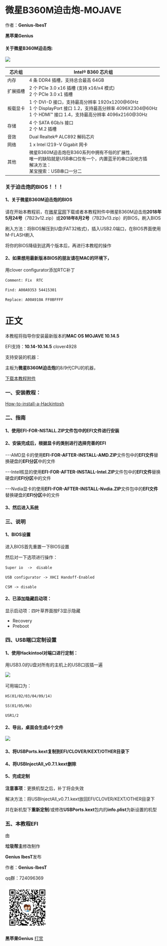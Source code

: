 # 微星B360M迫击炮-MOJAVE

作者：**Genius-lbesT**

**黑苹果Genius**

#### 关于微星B360M迫击炮:

![](https://github.com/Lubibest/MSI-B360M-MORTAR/blob/master/JPG/b360m-mortar-RGB.png)

| 芯片组   | Intel® B360 芯片组                                           |
| -------- | ------------------------------------------------------------ |
| 内存     | 4 条 DDR4 插槽，支持总合最高 64GB                            |
| 扩展插槽 | 2 个 PCIe 3.0 x16 插槽 (支持 x16/x4 模式) <br />2 个 PCIe 3.0 x1 插槽 |
| 板载显卡 | 1 个 DVI-D 接口，支持最高分辨率 1920x1200@60Hz <br />1 个 DisplayPort 接口 1.2，支持最高分辨率 4096X2304@60Hz <br />1 个 HDMI™ 接口 1.4，支持最高分辨率 4096x2160@30Hz |
| 存储     | 4 个 SATA 6Gb/s 接口 <br />2 个 M.2 插槽                     |
| 音效     | Dual Realtek® ALC892 解码芯片                                |
| 网络     | 1 x Intel I219-V Gigabit 网卡                                |
| 其他     | 微星B360M迫击炮在B360系列中拥有不俗的扩展性，<br />唯一的缺陷就是USB串口仅有一个，内置蓝牙的串口没地方插<br />解决方法：<br />某宝搜索：USB串口一分二 |



### 关于**迫击炮的BIOS**！！！

#### 1、关于微星B360M迫击炮的BIOS

请在开始本教程前，在[微星官网](https://cn.msi.com/Motherboard/support/B360M-MORTAR)下载或者本教程附件中微星B360M迫击炮**2018年5月24号**（7B23v12.zip）或**2018年8月2号**（7B23v13.zip）的BIOS，刷入BIOS

刷入方法：将BIOS解压到U盘(FAT32格式)，插入USB2.0端口，在BIOS界面使用M-FLASH刷入

将你的BIOS降级到这两个版本后，再进行本教程的操作

#### 2、如果想用最新版本BIOS的朋友请在MAC的环境下，

用clover configurator添加RTC补丁

`Comment: Fix  RTC`

`Find: A00A9353 54415301`

`Replace: A00A910A FF0BFFFF`



# 正文

本教程将指导你安装最新版本的**MAC OS MOJAVE 10.14.5**

EFI支持：**10.14-10.14.5**  clover4928

支持安装的机器：

主板为**微星B360M迫击炮**的8/9代CPU的机器，

[下载本教程附件](https://github.com/Lubibest/MSI-B360M-MORTAR/archive/master.zip)

### 一、安装教程：

[How-to-install-a-Hackintosh](https://github.com/Lubibest/How-to-install-a-Hackintosh)

### 二、指南

#### 1、使用**EFI-FOR-NSTALL.ZIP**文件包中的**EFI文件**进行安装

#### 2、安装完成后，根据显卡的类别进行选择完善的EFI

---AMD显卡的使用**EFI-FOR-AFTER-INSTALL-AMD.ZIP**文件包中的**EFI文件**替换硬盘的**EFI分区**中的文件

---Intel核显的使用**EFI-FOR-AFTER-INSTALL-Intel.ZIP**文件包中的**EFI文件**替换硬盘的**EFI分区**中的文件

---Nvdia显卡的使用**EFI-FOR-AFTER-INSTALL-Nvdia.ZIP**文件包中的**EFI文件**替换硬盘的**EFI分区**中的文件

#### 3、然后进入系统

### 三、说明

#### 1、BIOS设置

进入BIOS首先重置一下BIOS设置

然后对一下选项进行操作：

`Super io  ->  disable`

`USB configurator -> XHCI Handoff-Enabled`

`CSM -> disable`

#### 2、已添加隐藏启动项：

显示启动项：四叶草界面按F3显示隐藏

- Recovery
- Preboot

### 四、USB端口定制设置

#### 1、使用**Hackintool**对端口进行定制：

用USB3.0的U盘对所有的主机上的USB口拔插一遍

![](https://github.com/Lubibest/MSI-B360M-MORTAR/blob/master/JPG/USB-Hackintosh.jpg)

可用端口为：

`HS(01/02/03/04/09/14)`

`SS(01/05/06)`

`USR1/2`

#### 2、导出，桌面会生成4个文件

![](https://github.com/Lubibest/MSI-B360M-MORTAR/blob/master/JPG/1.jpg)

#### 3、将**USBPorts.kext**复制到EFI/CLOVER/KEXT/OTHER目录下

#### 4、将**USBInjectAll_v0.7.1.kext**删除

#### 5、完成定制

**注意事项**：更换机型之后，补丁将会失效

解决方法：将USBInjectAll_v0.7.1.kext放回EFI/CLOVER/KEXT/OTHER目录下

并在新机型下**重新定制**/或修改**USBPorts.kext**包内的**info.plist**为新设置的机型

### 五、本教程EFI

由

**垃圾帮主**修改制作

**Genius lbesT**发布

作者：**Genius-lbesT**

qq群：724096369

![](https://github.com/Lubibest/Hackintosh/blob/master/JPG/QQ.png)

 **黑苹果Genius**   [打赏](https://github.com/Lubibest/About-Genius-lbesT)


